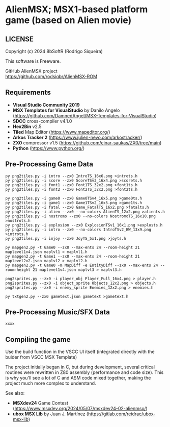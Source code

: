 # AlienMSX; MSX1-based platform game (based on Alien movie)

## LICENSE

Copyright (c) 2024 8bSoftR (Rodrigo Siqueira)

This software is Freeware.  

GitHub AlienMSX project  
<https://github.com/rodsiqbr/AlienMSX-ROM>

## Requirements

- **Visual Studio Community 2019**
- **MSX Templates for VisualStudio** by Danilo Angelo (https://github.com/DamnedAngel/MSX-Templates-for-VisualStudio)
- **SDCC** cross-compiler v4.1.0
- **Hex2Bin** v2.5
- **Tiled** Map Editor (https://www.mapeditor.org/)
- **Arkos Tracker 2** (https://www.julien-nevo.com/arkostracker/)
- **ZX0** compressor v1.5 (https://github.com/einar-saukas/ZX0/tree/main)
- **Python** (https://www.python.org/)

## Pre-Processing Game Data

``` shell
py png2tiles.py -i intro --zx0 IntroTS_16x6.png >introts.h
py png2tiles.py -i score --zx0 ScoreTSv3_16x4.png >scorets.h
py png2tiles.py -i font1 --zx0 Font1TS_32x2.png >font1ts.h
py png2tiles.py -i font2 --zx0 Font2TS_32x2.png >font2ts.h

py png2tiles.py -i game0 --zx0 Game0TSv4_16x5.png >game0ts.h
py png2tiles.py -i game1 --zx0 Game1TSv2_16x5.png >game1ts.h
py png2tiles.py -i fatal --zx0 Game_FatalTS_16x2.png >fatalts.h
py png2tiles.py -i alien --zx0 --no-colors AlienTS_12x2.png >alients.h
py png2tiles.py -i nostromo --zx0 --no-colors NostromoTS_16x10.png >nostrots.h
py png2tiles.py -i explosion --zx0 ExplosionTSv1_16x1.png >explosts.h
py png2tiles.py -i intro --zx0 --no-colors IntroTSv2_BW_13x9.png >introts.h
py png2tiles.py -i injoy --zx0 JoyTS_5x1.png >joyts.h

py mapgen2.py -t Game0 --zx0 --max-ents 24 --room-height 21 maplevel1v4.json maplvl1 > maplvl1.h
py mapgen2.py -t Game1 --zx0 --max-ents 24 --room-height 21 maplevel2v2.json maplvl2 > maplvl2.h
py mapgen2.py -t Game0 -m MapDiff -e EntityDiff --zx0 --max-ents 24 --room-height 21 maplevel1v4.json maplvl3 > maplvl3.h

png2sprites.py --zx0 -i player_obj Player_Full_16x4.png > player.h
png2sprites.py --zx0 -i object_sprite Objects_12x2.png > objects.h
png2sprites.py --zx0 -i enemy_sprite Enemies_12x2.png > enemies.h

py txtgen2.py --zx0 gametext.json gametext >gametext.h
```

## Pre-Processing Music/SFX Data

``` shell
xxxx
```

## Compiling the game

Use the build function in the VSCC UI itself (integrated directly with the buider from VSCC MSX Template)

The project initially began in C, but during development, several critical routines were rewritten in Z80 assembly (performance and code size).
This is why you'll see a lot of C and ASM code mixed together, making the project much more complex to understand.

See also:
- **MSXdev24** Game Contest (https://www.msxdev.org/2024/05/07/msxdev24-02-alienmsx/)
- **ubox MSX Lib** by Juan J. Martínez (https://gitlab.com/reidrac/ubox-msx-lib)
